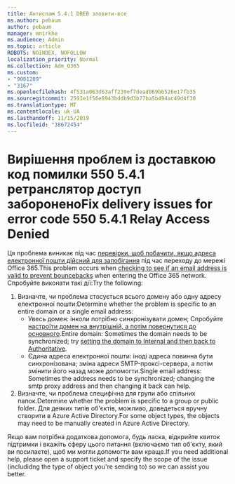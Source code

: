 ```yaml
---
title: Антиспам 5.4.1 DBEB зловити-все
ms.author: pebaum
author: pebaum
manager: mnirkhe
ms.audience: Admin
ms.topic: article
ROBOTS: NOINDEX, NOFOLLOW
localization_priority: Normal
ms.collection: Adm_O365
ms.custom:
- "9001209"
- "3167"
ms.openlocfilehash: 4f531a063d63aff239ef7dead869bb526e17fb35
ms.sourcegitcommit: 2591e1f56e8943bddb9d3b77ba5b494ac49d4f30
ms.translationtype: MT
ms.contentlocale: uk-UA
ms.lasthandoff: 11/15/2019
ms.locfileid: "38672454"
---
```

# <a name="fix-delivery-issues-for-error-code-550-541-relay-access-denied"></a><span data-ttu-id="706c8-102">Вирішення проблем із доставкою код помилки 550 5.4.1 ретранслятор доступ заборонено</span><span class="sxs-lookup"><span data-stu-id="706c8-102">Fix delivery issues for error code 550 5.4.1 Relay Access Denied</span></span>

<span data-ttu-id="706c8-103">Ця проблема виникає під час [перевірки, щоб побачити, якщо адреса електронної пошти дійсний для запобігання](https://docs.microsoft.com/exchange/mail-flow-best-practices/use-directory-based-edge-blocking) під час переходу до мережі Office 365.</span><span class="sxs-lookup"><span data-stu-id="706c8-103">This problem occurs when [checking to see if an email address is valid to prevent bouncebacks](https://docs.microsoft.com/exchange/mail-flow-best-practices/use-directory-based-edge-blocking) when entering the Office 365 network.</span></span> <span data-ttu-id="706c8-104">Спробуйте виконати такі дії:</span><span class="sxs-lookup"><span data-stu-id="706c8-104">Try the following:</span></span>

1. <span data-ttu-id="706c8-105">Визначте, чи проблема стосується всього домену або одну адресу електронної пошти:</span><span class="sxs-lookup"><span data-stu-id="706c8-105">Determine whether the problem is specific to an entire domain or a single email address:</span></span>
    - <span data-ttu-id="706c8-106">Увесь домен: інколи потрібно синхронізувати домен; Спробуйте [настроїти домен на внутрішній, а потім повернутися до основного](https://docs.microsoft.com/exchange/mail-flow-best-practices/manage-accepted-domains/manage-accepted-domains).</span><span class="sxs-lookup"><span data-stu-id="706c8-106">Entire domain: Sometimes the domain needs to be synchronized; try [setting the domain to Internal and then back to Authoritative](https://docs.microsoft.com/exchange/mail-flow-best-practices/manage-accepted-domains/manage-accepted-domains).</span></span>
    - <span data-ttu-id="706c8-107">Єдина адреса електронної пошти: іноді адреса повинна бути синхронізована; зміна адреси SMTP-проксі-сервера, а потім змінити його назад може допомогти.</span><span class="sxs-lookup"><span data-stu-id="706c8-107">Single email address: Sometimes the address needs to be synchronized; changing the smtp proxy address and then changing it back can help.</span></span>
2. <span data-ttu-id="706c8-108">Визначте, чи проблема специфічна для групи або спільних папок.</span><span class="sxs-lookup"><span data-stu-id="706c8-108">Determine whether the problem is specific to a group or public folder.</span></span> <span data-ttu-id="706c8-109">Для деяких типів об'єктів, можливо, доведеться вручну створити в Azure Active Directory.</span><span class="sxs-lookup"><span data-stu-id="706c8-109">For some object types, the objects may need to be manually created in Azure Active Directory.</span></span>

<span data-ttu-id="706c8-110">Якщо вам потрібна додаткова допомога, будь ласка, відкрийте квиток підтримки і вкажіть сферу цього питання (включаємо тип об'єкту, який ви посилаєте), щоб ми могли допомогти вам краще.</span><span class="sxs-lookup"><span data-stu-id="706c8-110">If you need additional help, please open a support ticket and specify the scope of the issue (includidng the type of object you're sending to) so we can assist you better.</span></span>